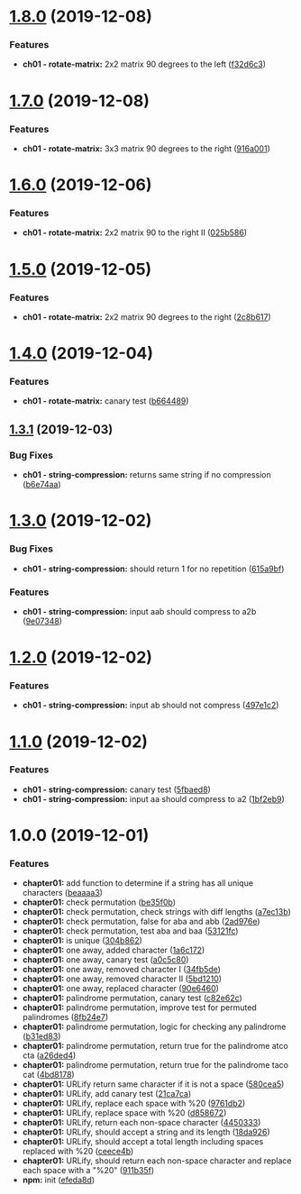 # [1.8.0](https://github.com/poulzinho/crci-tdd/compare/v1.7.0...v1.8.0) (2019-12-08)


### Features

* **ch01 - rotate-matrix:** 2x2 matrix 90 degrees to the left ([f32d6c3](https://github.com/poulzinho/crci-tdd/commit/f32d6c3a0d85ef3fbb10b837b2924e0171f5f031))

# [1.7.0](https://github.com/poulzinho/crci-tdd/compare/v1.6.0...v1.7.0) (2019-12-08)


### Features

* **ch01 - rotate-matrix:** 3x3 matrix 90 degrees to the right ([916a001](https://github.com/poulzinho/crci-tdd/commit/916a001bbcca862531694d912080efde56a1d8ff))

# [1.6.0](https://github.com/poulzinho/crci-tdd/compare/v1.5.0...v1.6.0) (2019-12-06)


### Features

* **ch01 - rotate-matrix:** 2x2 matrix 90 to the right II ([025b586](https://github.com/poulzinho/crci-tdd/commit/025b5861b211adbdeebd6fa02fd4a4702eef4e12))

# [1.5.0](https://github.com/poulzinho/crci-tdd/compare/v1.4.0...v1.5.0) (2019-12-05)


### Features

* **ch01 - rotate-matrix:** 2x2 matrix 90 degrees to the right ([2c8b617](https://github.com/poulzinho/crci-tdd/commit/2c8b617dc66059fd4298a3f9551e1f06d20d3f3d))

# [1.4.0](https://github.com/poulzinho/crci-tdd/compare/v1.3.1...v1.4.0) (2019-12-04)


### Features

* **ch01 - rotate-matrix:** canary test ([b664489](https://github.com/poulzinho/crci-tdd/commit/b6644892cf0b89b3a828cda8044913a0a1b9a615))

## [1.3.1](https://github.com/poulzinho/crci-tdd/compare/v1.3.0...v1.3.1) (2019-12-03)


### Bug Fixes

* **ch01 - string-compression:** returns same string if no compression ([b6e74aa](https://github.com/poulzinho/crci-tdd/commit/b6e74aa7ead894a01681e7c8cf6ecbe841abd567))

# [1.3.0](https://github.com/poulzinho/crci-tdd/compare/v1.2.0...v1.3.0) (2019-12-02)


### Bug Fixes

* **ch01 - string-compression:** should return 1 for no repetition ([615a9bf](https://github.com/poulzinho/crci-tdd/commit/615a9bf889d852360a5da175c457aabfa18dc89c))


### Features

* **ch01 - string-compression:** input aab should compress to a2b ([9e07348](https://github.com/poulzinho/crci-tdd/commit/9e07348da8f287e9f9a2e79dd1103d446968d28e))

# [1.2.0](https://github.com/poulzinho/crci-tdd/compare/v1.1.0...v1.2.0) (2019-12-02)


### Features

* **ch01 - string-compression:** input ab should not compress ([497e1c2](https://github.com/poulzinho/crci-tdd/commit/497e1c2d3f29605cd22991e55be002e9bafcd542))

# [1.1.0](https://github.com/poulzinho/crci-tdd/compare/v1.0.0...v1.1.0) (2019-12-02)


### Features

* **ch01 - string-compression:** canary test ([5fbaed8](https://github.com/poulzinho/crci-tdd/commit/5fbaed85f3f385582dfab2d2faf0b497e41e068b))
* **ch01 - string-compression:** input aa should compress to a2 ([1bf2eb9](https://github.com/poulzinho/crci-tdd/commit/1bf2eb9d852f7688473f0143ab5940b420d68a7d))

# 1.0.0 (2019-12-01)


### Features

* **chapter01:** add function to determine if a string has all unique characters ([beaaaa3](https://github.com/poulzinho/crci-tdd/commit/beaaaa3415eba98490a1e51c5f963c84ef9e49b2))
* **chapter01:** check permutation ([be35f0b](https://github.com/poulzinho/crci-tdd/commit/be35f0bcf2c0a073be7427bbba981373fb1ea521))
* **chapter01:** check permutation, check strings with diff lengths ([a7ec13b](https://github.com/poulzinho/crci-tdd/commit/a7ec13be96dd924c5621f4ac51e343c17c1b70c8))
* **chapter01:** check permutation, false for aba and abb ([2ad976e](https://github.com/poulzinho/crci-tdd/commit/2ad976e804d4b28eacef32e236e2ee9a3ba869ae))
* **chapter01:** check permutation, test aba and baa ([53121fc](https://github.com/poulzinho/crci-tdd/commit/53121fc57072874df1a8e9e7ad6de17803e4ee0e))
* **chapter01:** is unique ([304b862](https://github.com/poulzinho/crci-tdd/commit/304b86223b884f0462c2767e934a4950d9dcc255))
* **chapter01:** one away, added character ([1a6c172](https://github.com/poulzinho/crci-tdd/commit/1a6c172d79d98c5b311bae23f543ab2e7af0331d))
* **chapter01:** one away, canary test ([a0c5c80](https://github.com/poulzinho/crci-tdd/commit/a0c5c807df75ace6a352fead647397c029cc9781))
* **chapter01:** one away, removed character I ([34fb5de](https://github.com/poulzinho/crci-tdd/commit/34fb5de327b40845f0e41213dfa5faedf9a3b08b))
* **chapter01:** one away, removed character II ([5bd1210](https://github.com/poulzinho/crci-tdd/commit/5bd1210225e2752e3c7c2a5c501169761812676e))
* **chapter01:** one away, replaced character ([90e6460](https://github.com/poulzinho/crci-tdd/commit/90e6460bd544e1ba9a618f5270f98f25b01f2617))
* **chapter01:** palindrome permutation, canary test ([c82e62c](https://github.com/poulzinho/crci-tdd/commit/c82e62ccb30f43aac48f3ba8c751ce98b49b2a97))
* **chapter01:** palindrome permutation, improve test for permuted palindromes ([8fb24e7](https://github.com/poulzinho/crci-tdd/commit/8fb24e75a2f42ed8dbfa3fbad6b1c8624f872ac1))
* **chapter01:** palindrome permutation, logic for checking any palindrome ([b31ed83](https://github.com/poulzinho/crci-tdd/commit/b31ed83a10b4281516009493c58a01cba4883a71))
* **chapter01:** palindrome permutation, return true for the palindrome atco cta ([a26ded4](https://github.com/poulzinho/crci-tdd/commit/a26ded4ca7e944fa387e2e5cb6aaaa88e50e2655))
* **chapter01:** palindrome permutation, return true for the palindrome taco cat ([4bd8178](https://github.com/poulzinho/crci-tdd/commit/4bd8178d7f17214eadd00d1231f8035f05e5f2d6))
* **chapter01:** URLify return same character if it is not a space ([580cea5](https://github.com/poulzinho/crci-tdd/commit/580cea5a41631ff7e884b6190fe842daf1b1474b))
* **chapter01:** URLify, add canary test ([21ca7ca](https://github.com/poulzinho/crci-tdd/commit/21ca7ca31eca209fad9115a1e89f422b7eb11f3a))
* **chapter01:** URLify, replace each space with %20 ([9761db2](https://github.com/poulzinho/crci-tdd/commit/9761db2584dad84994c07b402092be141bb4fce2))
* **chapter01:** URLify, replace space with %20 ([d858672](https://github.com/poulzinho/crci-tdd/commit/d85867257a5cbdabb9b395f9dee4edadf20f063a))
* **chapter01:** URLify, return each non-space character ([4450333](https://github.com/poulzinho/crci-tdd/commit/44503335854d3fe12d3711b66f0f176b84979156))
* **chapter01:** URLify, should accept a string and its length ([18da926](https://github.com/poulzinho/crci-tdd/commit/18da926f250cbb1f917fb7f5cfa7b31e23278f3c))
* **chapter01:** URLify, should accept a total length including spaces replaced with %20 ([ceece4b](https://github.com/poulzinho/crci-tdd/commit/ceece4bf2769c6e5725c1fad8b9900b97faca4a9))
* **chapter01:** URLify, should return each non-space character and replace each space with a "%20" ([911b35f](https://github.com/poulzinho/crci-tdd/commit/911b35fc8c5e52efadd55521562a7fd6180390df))
* **npm:** init ([efeda8d](https://github.com/poulzinho/crci-tdd/commit/efeda8dcbef21e92340f7a887d69cb6691055412))
